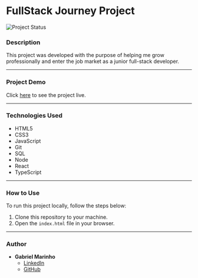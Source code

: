 # FullStack Journey Project
![Project Status](https://img.shields.io/badge/Status-In%20Progress-yellow)

### Description
This project was developed with the purpose of helping me grow professionally and enter the job market as a junior full-stack developer.

---

### Project Demo
Click [here](https://full-stack-journey-flame.vercel.app/) to see the project live.

---

### Technologies Used
- HTML5
- CSS3
- JavaScript
- Git
- SQL
- Node
- React
- TypeScript

---

### How to Use
To run this project locally, follow the steps below:
1. Clone this repository to your machine.
2. Open the `index.html` file in your browser.

---

### Author
- **Gabriel Marinho**
  - [LinkedIn](https://www.linkedin.com/in/gabrielmarinhosales)
  - [GitHub](https://github.com/Woooly)
